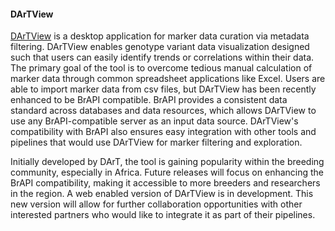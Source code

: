 #### DArTView

<!-- Moses N -->
[DArTView](https://software.kddart.com/kdxplore/dartview/dartviewdocs/KDXplore-DartView.html) is a desktop application for marker data curation via metadata filtering. DArTView enables genotype variant data visualization designed such that users can easily identify trends or correlations within their data. The primary goal of the tool is to overcome tedious manual calculation of marker data through common spreadsheet applications like Excel. Users are able to import marker data from csv files, but DArTView has been recently enhanced to be BrAPI compatible. BrAPI provides a consistent data standard across databases and data resources, which allows DArTView to use any BrAPI-compatible server as an input data source.  DArTView's compatibility with BrAPI also ensures easy integration with other tools and pipelines that would use DArTView for marker filtering and exploration.

Initially developed by DArT, the tool is gaining popularity within the breeding community, especially in Africa. Future releases will focus on enhancing the BrAPI compatibility, making it accessible to more breeders and researchers in the region. A web enabled version of DArTView is in development. This new version will allow for further collaboration opportunities with other interested partners who would like to integrate it as part of their pipelines.
